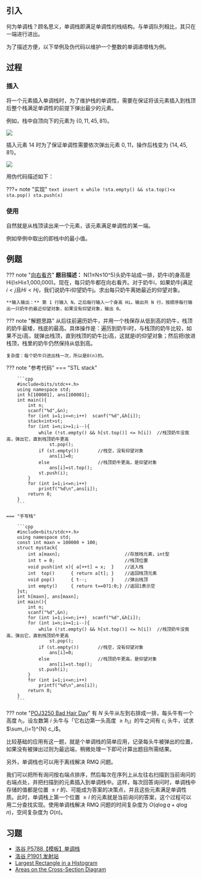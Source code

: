 ## 引入

何为单调栈？顾名思义，单调栈即满足单调性的栈结构。与单调队列相比，其只在一端进行进出。

为了描述方便，以下举例及伪代码以维护一个整数的单调递增栈为例。

## 过程

### 插入

将一个元素插入单调栈时，为了维护栈的单调性，需要在保证将该元素插入到栈顶后整个栈满足单调性的前提下弹出最少的元素。

例如，栈中自顶向下的元素为 $\{0,11,45,81\}$。

![](images/monotonous-stack-before.svg)

插入元素 $14$ 时为了保证单调性需要依次弹出元素 $0,11$，操作后栈变为 $\{14,45,81\}$。

![](images/monotonous-stack-after.svg)

用伪代码描述如下：

???+ note "实现"
    ```text
    insert x
    while !sta.empty() && sta.top()<x
        sta.pop()
    sta.push(x)
    ```

### 使用

自然就是从栈顶读出来一个元素，该元素满足单调性的某一端。

例如举例中取出的即栈中的最小值。

## 例题

??? note "[向右看齐](https://www.luogu.com.cn/problem/P2947)"
    **题目描述：** N(1≤N≤10^5)头奶牛站成一排，奶牛i的身高是Hi(l≤Hi≤1,000,000)。现在，每只奶牛都在向右看齐。对于奶牛i，如果奶牛j满足$i\lt j$且$Hi\lt Hj$，我们说奶牛i仰望奶牛j。求出每只奶牛离她最近的仰望对象。
    
    **输入输出：** 第 1 行输入 N，之后每行输入一个身高 Hi。输出共 N 行，按顺序每行输出一只奶牛的最近仰望对象，如果没有仰望对象，输出 0。

??? note "解题思路"
    从后往前遍历奶牛，并用一个栈保存从低到高的奶牛，栈顶的奶牛最矮，栈底的最高。具体操作是：遍历到奶牛i时，与栈顶的奶牛比较，如果不比i高，就弹出栈顶，直到栈顶的奶牛比i高，这就是i的仰望对象；然后把i放进栈顶，栈里的奶牛仍然保持从低到高。

    复杂度：每个奶牛只进出栈一次，所以是O(n)的。

??? note "参考代码"
    === "STL stack"

        ```cpp
        #include<bits/stdc++.h>
        using namespace std;
        int h[100001], ans[100001];
        int main(){
            int n;
            scanf("%d",&n);
            for (int i=1;i<=n;i++)  scanf("%d",&h[i]);
            stack<int>st; 
            for (int i=n;i>=1;i--){
                while (!st.empty() && h[st.top()] <= h[i])  //栈顶奶牛没我高，弹出它，直到栈顶奶牛更高
                    st.pop();
                if (st.empty())       //栈空，没有仰望对象
                    ans[i]=0; 
                else                  //栈顶奶牛更高，是仰望对象
                    ans[i]=st.top();
                st.push(i);
            }
            for (int i=1;i<=n;i++) 
                printf("%d\n",ans[i]);
            return 0;
        }
        ```

    === "手写栈"

        ```cpp
        #include<bits/stdc++.h>
        using namespace std;
        const int maxn = 100000 + 100;
        struct mystack{
            int a[maxn];                        //存放栈元素，int型
            int t = 0;                          //栈顶位置
            void push(int x){ a[++t] = x;  }    //送入栈
            int  top()      { return a[t]; }    //返回栈顶元素
            void pop()      { t--;         }    //弹出栈顶
            int empty()     { return t==0?1:0;} //返回1表示空
        }st;
        int h[maxn], ans[maxn];
        int main(){
            int n;
            scanf("%d",&n);
            for (int i=1;i<=n;i++)  scanf("%d",&h[i]);
            for (int i=n;i>=1;i--){
                while (!st.empty() && h[st.top()] <= h[i])  //栈顶奶牛没我高，弹出它，直到栈顶奶牛更高
                    st.pop();
                if (st.empty())       //栈空，没有仰望对象
                    ans[i]=0; 
                else                  //栈顶奶牛更高，是仰望对象
                    ans[i]=st.top();
                st.push(i);
            }
            for (int i=1;i<=n;i++) 
                printf("%d\n",ans[i]);
            return 0;
        }
        ```

??? note "[POJ3250 Bad Hair Day](http://poj.org/problem?id=3250)"
    有 $N$ 头牛从左到右排成一排，每头牛有一个高度 $h_i$，设左数第 $i$ 头牛与「它右边第一头高度 $≥h_i$」的牛之间有 $c_i$ 头牛，试求 $\sum_{i=1}^{N} c_i$。

比较基础的应用有这一题，就是个单调栈的简单应用，记录每头牛被弹出的位置，如果没有被弹出过则为最远端，稍微处理一下即可计算出题目所需结果。

另外，单调栈也可以用于离线解决 RMQ 问题。

我们可以把所有询问按右端点排序，然后每次在序列上从左往右扫描到当前询问的右端点处，并把扫描到的元素插入到单调栈中。这样，每次回答询问时，单调栈中存储的值都是位置 $\le r$ 的、可能成为答案的决策点，并且这些元素满足单调性质。此时，单调栈上第一个位置 $\ge l$ 的元素就是当前询问的答案，这个过程可以用二分查找实现。使用单调栈解决 RMQ 问题的时间复杂度为 $O(q\log q + q\log n)$，空间复杂度为 $O(n)$。

## 习题

- [洛谷 P5788【模板】单调栈](https://www.luogu.com.cn/problem/P5788)
- [洛谷 P1901 发射站](https://www.luogu.com.cn/problem/P1901)
- [Largest Rectangle in a Histogram](http://poj.org/problem?id=2559)
- [Areas on the Cross-Section Diagram](https://onlinejudge.u-aizu.ac.jp/courses/lesson/1/ALDS1/3/ALDS1_3_D)

